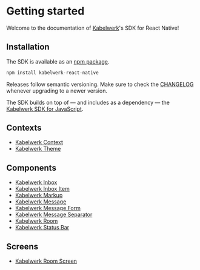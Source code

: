 # Getting started

Welcome to the documentation of [Kabelwerk](https://kabelwerk.io)'s SDK for React Native!

## Installation

The SDK is available as an [npm package](https://www.npmjs.com/package/kabelwerk-react-native).

```bash npm2yarn
npm install kabelwerk-react-native
```

Releases follow semantic versioning. Make sure to check the [CHANGELOG](https://github.com/kabelwerk/sdk-react-native/blob/master/CHANGELOG.md) whenever upgrading to a newer version.

The SDK builds on top of — and includes as a dependency — the [Kabelwerk SDK for JavaScript](https://docs.kabelwerk.io/js/).

## Contexts

- [Kabelwerk Context](./KabelwerkContext.md)
- [Kabelwerk Theme](./KabelwerkTheme.md)

## Components

- [Kabelwerk Inbox](./KabelwerkInbox.md)
- [Kabelwerk Inbox Item](./KabelwerkInboxItem.md)
- [Kabelwerk Markup](./KabelwerkMarkup.md)
- [Kabelwerk Message](./KabelwerkMessage.md)
- [Kabelwerk Message Form](./KabelwerkMessageForm.md)
- [Kabelwerk Message Separator](./KabelwerkMessageSeparator.md)
- [Kabelwerk Room](./KabelwerkRoom.md)
- [Kabelwerk Status Bar](./KabelwerkStatusBar.md)

## Screens

- [Kabelwerk Room Screen](./KabelwerkRoomScreen.md)
